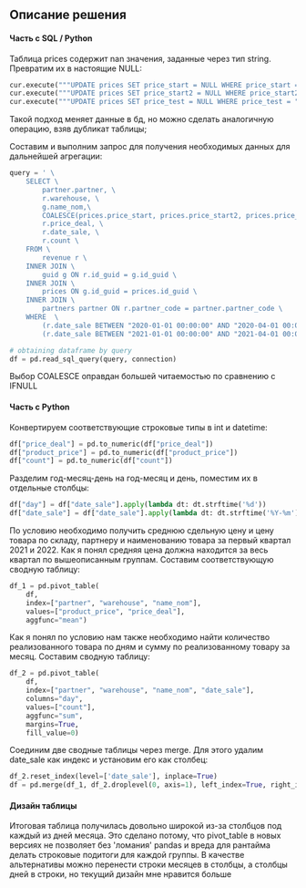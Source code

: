 ## Описание решения
#### Часть с SQL / Python
Таблица prices содержит nan значения, заданные через тип string. Превратим их в настоящие NULL:
```Python
cur.execute("""UPDATE prices SET price_start = NULL WHERE price_start = "nan";""")
cur.execute("""UPDATE prices SET price_start2 = NULL WHERE price_start2 = "nan";""")
cur.execute("""UPDATE prices SET price_test = NULL WHERE price_test = "nan";""")
```
Такой подход меняет данные в бд, но можно сделать аналогичную операцию, взяв дубликат таблицы;  
  
Составим и выполним запрос для получения необходимых данных для дальнейшей агрегации:
```Python
query = ' \
    SELECT \
        partner.partner, \
        r.warehouse, \
        g.name_nom,\
        COALESCE(prices.price_start, prices.price_start2, prices.price_test) as "product_price", \
        r.price_deal, \
        r.date_sale, \
        r.count \
    FROM \
        revenue r \
    INNER JOIN \
        guid g ON r.id_guid = g.id_guid \
    INNER JOIN \
        prices ON g.id_guid = prices.id_guid \
    INNER JOIN \
        partners partner ON r.partner_code = partner.partner_code \
    WHERE  \
        (r.date_sale BETWEEN "2020-01-01 00:00:00" AND "2020-04-01 00:00:00") OR \
        (r.date_sale BETWEEN "2021-01-01 00:00:00" AND "2021-04-01 00:00:00");'

# obtaining dataframe by query
df = pd.read_sql_query(query, connection)
```
Выбор COALESCE оправдан большей читаемостью по сравнению с IFNULL  
#### Часть с Python
Конвертируем соответствующие строковые типы в int и datetime:
```Python
df["price_deal"] = pd.to_numeric(df["price_deal"])
df["product_price"] = pd.to_numeric(df["product_price"])
df["count"] = pd.to_numeric(df["count"])
```
Разделим год-месяц-день на год-месяц и день, поместим их в отдельные столбцы:
```Python
df["day"] = df["date_sale"].apply(lambda dt: dt.strftime('%d'))
df["date_sale"] = df["date_sale"].apply(lambda dt: dt.strftime('%Y-%m'))
```
По условию необходимо получить среднюю сдельную цену и цену товара по складу, партнеру и наименованию товара за первый квартал 2021 и 2022. Как я понял средняя цена должна находится за весь квартал по вышеописанным группам. Составим соответствующую сводную таблицу:
```Python
df_1 = pd.pivot_table(
    df, 
    index=["partner", "warehouse", "name_nom"],
    values=["product_price", "price_deal"],
    aggfunc="mean")
```
Как я понял по условию нам также необходимо найти количество реализованного товара по дням и сумму по реализованному товару за месяц. Составим сводную таблицу:
```Python
df_2 = pd.pivot_table(
    df, 
    index=["partner", "warehouse", "name_nom", "date_sale"],
    columns="day",
    values=["count"],
    aggfunc="sum",
    margins=True,
    fill_value=0)
```
Соединим две сводные таблицы через merge. Для этого удалим date_sale как индекс и установим его как столбец:
```Python
df_2.reset_index(level=['date_sale'], inplace=True)
df = pd.merge(df_1, df_2.droplevel(0, axis=1), left_index=True, right_index=True)
```
#### Дизайн таблицы
Итоговая таблица получилась довольно широкой из-за столбцов под каждый из дней месяца. Это сделано потому, что pivot_table в новых версиях не позволяет без 'ломания' pandas и вреда для рантайма делать строковые подитоги для каждой группы. В качестве альтернативы можно перенести строки месяцев в столбцы, а столбцы дней в строки, но текущий дизайн мне нравится больше